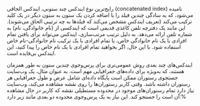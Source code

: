رایج‌ترین نوع ایندکس چند ستونی، ایندکس الحاقی (concatenated index) نامیده می‌شود، که به سادگی چندین فیلد را با اضافه کردن یک ستون به ستون دیگر در یک کلید ترکیب می‌کند (تعریف ایندکس مشخص می‌کند که فیلدها به چه ترتیبی الحاق می‌شوند). این مانند یک دفترچه تلفن کاغذی قدیمی است که ایندکسی از (نام خانوادگی، نام) به شماره تلفن ارائه می‌دهد. به دلیل ترتیب مرتب‌سازی، ایندکس می‌تواند برای یافتن تمام افرادی با یک نام خانوادگی خاص، یا تمام افرادی با یک ترکیب نام خانوادگی-نام خاص استفاده شود. با این حال، اگر بخواهید تمام افرادی با یک نام خاص را پیدا کنید، این ایندکس بی‌فایده است.

ایندکس‌های چند بعدی روش عمومی‌تری برای پرس‌وجوی چندین ستون به طور همزمان هستند، که به‌ویژه برای داده‌های جغرافیایی مهم است. به عنوان مثال، یک وب‌سایت جستجوی رستوران ممکن است پایگاه داده‌ای شامل عرض و طول جغرافیایی هر رستوران داشته باشد. وقتی کاربر رستوران‌ها را روی نقشه مشاهده می‌کند، وب‌سایت نیاز دارد تمام رستوران‌های موجود در محدوده مستطیلی نقشه که کاربر در حال مشاهده آن است را جستجو کند. این نیاز به یک پرس‌وجوی محدوده دو بعدی مانند زیر دارد:% 